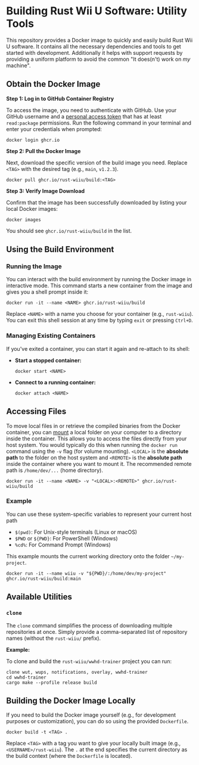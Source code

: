 # Building Rust Wii U Software: Utility Tools

This repository provides a Docker image to quickly and easily build Rust Wii U software. It contains all the necessary dependencies and tools to get started with development. Additionally it helps with support requests by providing a uniform platform to avoid the common "It does(n't) work on *my* machine".

## Obtain the Docker Image

**Step 1: Log in to GitHub Container Registry**

To access the image, you need to authenticate with GitHub. Use your GitHub username and a [personal access token](https://docs.github.com/en/packages/working-with-a-github-packages-registry/working-with-the-container-registry#about-the-container-registry) that has at least `read:package` permissions. Run the following command in your terminal and enter your credentials when prompted:

```shell
docker login ghcr.io
```

**Step 2: Pull the Docker Image**

Next, download the specific version of the build image you need. Replace `<TAG>` with the desired tag (e.g., `main`, `v1.2.3`).

```shell
docker pull ghcr.io/rust-wiiu/build:<TAG>
```

**Step 3: Verify Image Download**

Confirm that the image has been successfully downloaded by listing your local Docker images:

```shell
docker images
```

You should see `ghcr.io/rust-wiiu/build` in the list.

## Using the Build Environment

### Running the Image

You can interact with the build environment by running the Docker image in interactive mode. This command starts a new container from the image and gives you a shell prompt inside it:

```shell
docker run -it --name <NAME> ghcr.io/rust-wiiu/build
```

Replace `<NAME>` with a name you choose for your container (e.g., `rust-wiiu`). You can exit this shell session at any time by typing `exit` or pressing `Ctrl+D`.

### Managing Existing Containers

If you've exited a container, you can start it again and re-attach to its shell:

  * **Start a stopped container:**

    ```shell
    docker start <NAME>
    ```

  * **Connect to a running container:**

    ```shell
    docker attach <NAME>
    ```

## Accessing Files

To move local files in or retrieve the compiled binaries from the Docker container, you can [mount](https://docs.docker.com/engine/storage/bind-mounts/) a local folder on your computer to a directory inside the container. This allows you to access the files directly from your host system. You would typically do this when running the `docker run` command using the `-v` flag (for volume mounting). `<LOCAL>` is the **absolute path** to the folder on the host system and `<REMOTE>` is the **absolute path** inside the container where you want to mount it. The recommended remote path is `/home/dev/...` (home directory).

```shell
docker run -it --name <NAME> -v "<LOCAL>:<REMOTE>" ghcr.io/rust-wiiu/build
```

### Example

You can use these system-specific variables to represent your current host path
- `$(pwd)`: For Unix-style terminals (Linux or macOS)
- `$PWD` or `${PWD}`: For PowerShell (Windows)
- `%cd%`: For Command Prompt (Windows)

This example mounts the current working directory onto the folder `~/my-project`.

```shell
docker run -it --name wiiu -v "${PWD}/:/home/dev/my-project" ghcr.io/rust-wiiu/build:main
```

## Available Utilities

### `clone`

The `clone` command simplifies the process of downloading multiple repositories at once. Simply provide a comma-separated list of repository names (without the `rust-wiiu/` prefix).

**Example:**

To clone and build the `rust-wiiu/wwhd-trainer` project you can run:

```shell
clone wut, wups, notifications, overlay, wwhd-trainer
cd wwhd-trainer
cargo make --profile release build
```

## Building the Docker Image Locally

If you need to build the Docker image yourself (e.g., for development purposes or customization), you can do so using the provided `Dockerfile`.

```shell
docker build -t <TAG> .
```

Replace `<TAG>` with a tag you want to give your locally built image (e.g., `<USERNAME>/rust-wiiu`). The `.` at the end specifies the current directory as the build context (where the `Dockerfile` is located).
